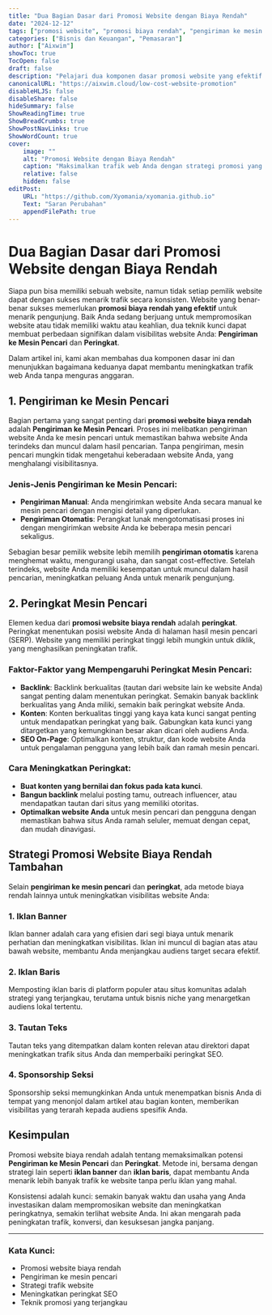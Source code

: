 ```yaml
---
title: "Dua Bagian Dasar dari Promosi Website dengan Biaya Rendah"
date: "2024-12-12"
tags: ["promosi website", "promosi biaya rendah", "pengiriman ke mesin pencari", "trafik web", "peringkat SEO"]
categories: ["Bisnis dan Keuangan", "Pemasaran"]
author: ["Aixwim"]
showToc: true
TocOpen: false
draft: false
description: "Pelajari dua komponen dasar promosi website yang efektif dengan biaya rendah: pengiriman ke mesin pencari dan peringkat, serta bagaimana keduanya dapat meningkatkan trafik ke website Anda."
canonicalURL: "https://aixwim.cloud/low-cost-website-promotion"
disableHLJS: false
disableShare: false
hideSummary: false
ShowReadingTime: true
ShowBreadCrumbs: true
ShowPostNavLinks: true
ShowWordCount: true
cover:
    image: ""
    alt: "Promosi Website dengan Biaya Rendah"
    caption: "Maksimalkan trafik web Anda dengan strategi promosi yang terjangkau."
    relative: false
    hidden: false
editPost:
    URL: "https://github.com/Xyomania/xyomania.github.io"
    Text: "Saran Perubahan"
    appendFilePath: true
---
```


# Dua Bagian Dasar dari Promosi Website dengan Biaya Rendah

Siapa pun bisa memiliki sebuah website, namun tidak setiap pemilik website dapat dengan sukses menarik trafik secara konsisten. Website yang benar-benar sukses memerlukan **promosi biaya rendah yang efektif** untuk menarik pengunjung. Baik Anda sedang berjuang untuk mempromosikan website atau tidak memiliki waktu atau keahlian, dua teknik kunci dapat membuat perbedaan signifikan dalam visibilitas website Anda: **Pengiriman ke Mesin Pencari** dan **Peringkat**.

Dalam artikel ini, kami akan membahas dua komponen dasar ini dan menunjukkan bagaimana keduanya dapat membantu meningkatkan trafik web Anda tanpa menguras anggaran.

## 1. **Pengiriman ke Mesin Pencari**

Bagian pertama yang sangat penting dari **promosi website biaya rendah** adalah **Pengiriman ke Mesin Pencari**. Proses ini melibatkan pengiriman website Anda ke mesin pencari untuk memastikan bahwa website Anda terindeks dan muncul dalam hasil pencarian. Tanpa pengiriman, mesin pencari mungkin tidak mengetahui keberadaan website Anda, yang menghalangi visibilitasnya.

### Jenis-Jenis Pengiriman ke Mesin Pencari:
- **Pengiriman Manual**: Anda mengirimkan website Anda secara manual ke mesin pencari dengan mengisi detail yang diperlukan.
- **Pengiriman Otomatis**: Perangkat lunak mengotomatisasi proses ini dengan mengirimkan website Anda ke beberapa mesin pencari sekaligus.

Sebagian besar pemilik website lebih memilih **pengiriman otomatis** karena menghemat waktu, mengurangi usaha, dan sangat cost-effective. Setelah terindeks, website Anda memiliki kesempatan untuk muncul dalam hasil pencarian, meningkatkan peluang Anda untuk menarik pengunjung.

## 2. **Peringkat Mesin Pencari**

Elemen kedua dari **promosi website biaya rendah** adalah **peringkat**. Peringkat menentukan posisi website Anda di halaman hasil mesin pencari (SERP). Website yang memiliki peringkat tinggi lebih mungkin untuk diklik, yang menghasilkan peningkatan trafik.

### Faktor-Faktor yang Mempengaruhi Peringkat Mesin Pencari:
- **Backlink**: Backlink berkualitas (tautan dari website lain ke website Anda) sangat penting dalam menentukan peringkat. Semakin banyak backlink berkualitas yang Anda miliki, semakin baik peringkat website Anda.
- **Konten**: Konten berkualitas tinggi yang kaya kata kunci sangat penting untuk mendapatkan peringkat yang baik. Gabungkan kata kunci yang ditargetkan yang kemungkinan besar akan dicari oleh audiens Anda.
- **SEO On-Page**: Optimalkan konten, struktur, dan kode website Anda untuk pengalaman pengguna yang lebih baik dan ramah mesin pencari.

### Cara Meningkatkan Peringkat:
- **Buat konten yang bernilai dan fokus pada kata kunci**.
- **Bangun backlink** melalui posting tamu, outreach influencer, atau mendapatkan tautan dari situs yang memiliki otoritas.
- **Optimalkan website Anda** untuk mesin pencari dan pengguna dengan memastikan bahwa situs Anda ramah seluler, memuat dengan cepat, dan mudah dinavigasi.

## Strategi Promosi Website Biaya Rendah Tambahan

Selain **pengiriman ke mesin pencari** dan **peringkat**, ada metode biaya rendah lainnya untuk meningkatkan visibilitas website Anda:

### 1. **Iklan Banner**
Iklan banner adalah cara yang efisien dari segi biaya untuk menarik perhatian dan meningkatkan visibilitas. Iklan ini muncul di bagian atas atau bawah website, membantu Anda menjangkau audiens target secara efektif.

### 2. **Iklan Baris**
Memposting iklan baris di platform populer atau situs komunitas adalah strategi yang terjangkau, terutama untuk bisnis niche yang menargetkan audiens lokal tertentu.

### 3. **Tautan Teks**
Tautan teks yang ditempatkan dalam konten relevan atau direktori dapat meningkatkan trafik situs Anda dan memperbaiki peringkat SEO.

### 4. **Sponsorship Seksi**
Sponsorship seksi memungkinkan Anda untuk menempatkan bisnis Anda di tempat yang menonjol dalam artikel atau bagian konten, memberikan visibilitas yang terarah kepada audiens spesifik Anda.

## Kesimpulan

Promosi website biaya rendah adalah tentang memaksimalkan potensi **Pengiriman ke Mesin Pencari** dan **Peringkat**. Metode ini, bersama dengan strategi lain seperti **iklan banner** dan **iklan baris**, dapat membantu Anda menarik lebih banyak trafik ke website tanpa perlu iklan yang mahal.

Konsistensi adalah kunci: semakin banyak waktu dan usaha yang Anda investasikan dalam mempromosikan website dan meningkatkan peringkatnya, semakin terlihat website Anda. Ini akan mengarah pada peningkatan trafik, konversi, dan kesuksesan jangka panjang.

---

### Kata Kunci:
- Promosi website biaya rendah
- Pengiriman ke mesin pencari
- Strategi trafik website
- Meningkatkan peringkat SEO
- Teknik promosi yang terjangkau
